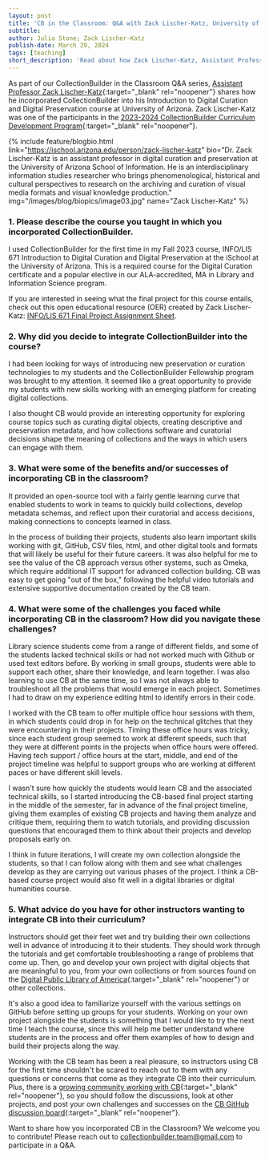 ```yaml
---
layout: post
title: 'CB in the Classroom: Q&A with Zack Lischer-Katz, University of Arizona'
subtitle:
author: Julia Stone; Zack Lischer-Katz
publish-date: March 29, 2024
tags: [teaching]
short_description: 'Read about how Zack Lischer-Katz, Assistant Professor at the University of Arizona School of Information, integrated CollectionBuilder into his Introduction to Digital Curation and Digital Preservation course at University of Arizona.'
---
```


As part of our CollectionBuilder in the Classroom Q&A series, [Assistant Professor Zack Lischer-Katz](https://ischool.arizona.edu/person/zack-lischer-katz){:target="_blank" rel="noopener"} shares how he incorporated CollectionBuilder into his Introduction to Digital Curation and Digital Preservation course at University of Arizona. Zack Lischer-Katz was one of the participants in the [2023-2024 CollectionBuilder Curriculum Development Program](/community/instructor-incentives.html){:target="_blank" rel="noopener"}. 

{% include feature/blogbio.html link="https://ischool.arizona.edu/person/zack-lischer-katz" bio="Dr. Zack Lischer-Katz is an assistant professor in digital curation and preservation at the University of Arizona School of Information. He is an interdisciplinary information studies researcher who brings phenomenological, historical and cultural perspectives to research on the archiving and curation of visual media formats and visual knowledge production." img="/images/blog/biopics/image03.jpg" name="Zack Lischer-Katz" %}

### 1. Please describe the course you taught in which you incorporated CollectionBuilder.

I used CollectionBuilder for the first time in my Fall 2023 course, INFO/LIS 671 Introduction to Digital Curation and Digital Preservation at the iSchool at the University of Arizona. This is a required course for the Digital Curation certificate and a popular elective in our ALA-accredited, MA in Library and Information Science program.

<p class="box-success">If you are interested in seeing what the final project for this course entails, check out this open educational resource (OER) created by Zack Lischer-Katz: <a href="/assets/pdf/cb-671-assignment-oer.pdf" target="_blank">INFO/LIS 671 Final Project Assignment Sheet</a>.</p>

### 2. Why did you decide to integrate CollectionBuilder into the course?

I had been looking for ways of introducing new preservation or curation technologies to my students and the CollectionBuilder Fellowship program was brought to my attention. It seemed like a great opportunity to provide my students with new skills working with an emerging platform for creating digital collections. 

I also thought CB would provide an interesting opportunity for exploring course topics such as curating digital objects, creating descriptive and preservation metadata, and how collections software and curatorial decisions shape the meaning of collections and the ways in which users can engage with them.

### 3. What were some of the benefits and/or successes of incorporating CB in the classroom?

It provided an open-source tool with a fairly gentle learning curve that enabled students to work in teams to quickly build collections, develop metadata schemas, and reflect upon their curatorial and access decisions, making connections to concepts learned in class. 

In the process of building their projects, students also learn important skills working with git, GitHub, CSV files, html, and other digital tools and formats that will likely be useful for their future careers. It was also helpful for me to see the value of the CB approach versus other systems, such as Omeka, which require additional IT support for advanced collection building. CB was easy to get going "out of the box," following the helpful video tutorials and extensive supportive documentation created by the CB team. 

### 4. What were some of the challenges you faced while incorporating CB in the classroom? How did you navigate these challenges? 

Library science students come from a range of different fields, and some of the students lacked technical skills or had not worked much with Github or used text editors before. By working in small groups, students were able to support each other, share their knowledge, and learn together. I was also learning to use CB at the same time, so I was not always able to troubleshoot all the problems that would emerge in each project. Sometimes I had to draw on my experience editing html to identify errors in their code. 

I worked with the CB team to offer multiple office hour sessions with them, in which students could drop in for help on the technical glitches that they were encountering in their projects. Timing these office hours was tricky, since each student group seemed to work at different speeds, such that they were at different points in the projects when office hours were offered. Having tech support / office hours at the start, middle, and end of the project timeline was helpful to support groups who are working at different paces or have different skill levels. 

I wasn't sure how quickly the students would learn CB and the associated technical skills, so I started introducing the CB-based final project starting in the middle of the semester, far in advance of the final project timeline, giving them examples of existing CB projects and having them analyze and critique them, requiring them to watch tutorials, and providing discussion questions that encouraged them to think about their projects and develop proposals early on. 

I think in future iterations, I will create my own collection alongside the students, so that I can follow along with them and see what challenges develop as they are carrying out various phases of the project. I think a CB-based course project would also fit well in a digital libraries or digital humanities course. 

### 5. What advice do you have for other instructors wanting to integrate CB into their curriculum?

Instructors should get their feet wet and try building their own collections well in advance of introducing it to their students. They should work through the tutorials and get comfortable troubleshooting a range of problems that come up. Then, go and develop your own project with digital objects that are meaningful to you, from your own collections or from sources found on the [Digital Public Library of America](https://dp.la){:target="_blank" rel="noopener"} or other collections. 

It's also a good idea to familiarize yourself with the various settings on GitHub before setting up groups for your students. Working on your own project alongside the students is something that I would like to try the next time I teach the course, since this will help me better understand where students are in the process and offer them examples of how to design and build their projects along the way. 

Working with the CB team has been a real pleasure, so instructors using CB for the first time shouldn't be scared to reach out to them with any questions or concerns that come as they integrate CB into their curriculum. Plus, there is a [growing community working with CB](https://collectionbuilder.github.io/community/spaces/){:target="_blank" rel="noopener"}, so you should follow the discussions, look at other projects, and post your own challenges and successes on the [CB GitHub discussion board](https://github.com/orgs/CollectionBuilder/discussions){:target="_blank" rel="noopener"}. 

<p class="box-warning">Want to share how you incorporated CB in the Classroom? We welcome you to contribute! Please reach out to <a href="mailto:collectionbuilder.team@gmail.com" target="_blank">collectionbuilder.team@gmail.com</a> to participate in a Q&A.</p>